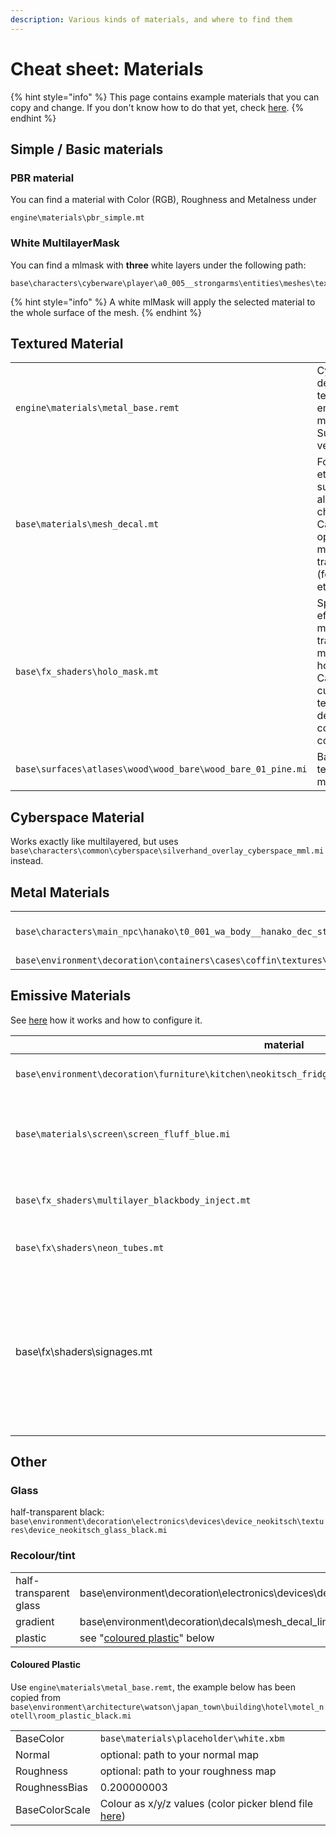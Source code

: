 ```yaml
---
description: Various kinds of materials, and where to find them
---
```


# Cheat sheet: Materials

{% hint style="info" %}
This page contains example materials that you can copy and change. If you don't know how to do that yet, check [here](../modding-cyberpunk-2077/materials-how-to-configure-them/).
{% endhint %}

## Simple / Basic materials

### PBR material

You can find a material with Color (RGB), Roughness and Metalness under&#x20;

```
engine\materials\pbr_simple.mt
```

### White MultilayerMask

You can find a mlmask with **three** white layers under the following path:

```
base\characters\cyberware\player\a0_005__strongarms\entities\meshes\textures\white.mlmask
```

{% hint style="info" %}
A white mlMask will apply the selected material to the whole surface of the mesh.
{% endhint %}

## Textured Material

|                                                             |                                                                                                                                |
| ----------------------------------------------------------- | ------------------------------------------------------------------------------------------------------------------------------ |
| `engine\materials\metal_base.remt`                          | Cyberpunk's default textured (or emissive) material. Super versatile.                                                          |
| `base\materials\mesh_decal.mt`                              | For decals etc., supports alpha channel. Can optionally be made half-transparent (for tattoos etc.)                            |
| `base\fx_shaders\holo_mask.mt`                              | Special effect material that transforms a mesh into an hologram. Can use a custom texture for decal and is color controllable. |
| `base\surfaces\atlases\wood\wood_bare\wood_bare_01_pine.mi` | Basic wood texture, no masks                                                                                                   |

## Cyberspace Material

Works exactly like multilayered, but uses `base\characters\common\cyberspace\silverhand_overlay_cyberspace_mml.mi` instead.

## Metal Materials

|                                                                            |                                                                            |
| -------------------------------------------------------------------------- | -------------------------------------------------------------------------- |
| `base\characters\main_npc\hanako\t0_001_wa_body__hanako_dec_straps.mesh`   | Gold: Hanako's heatsinks (only one entry in preloadLocalMaterialInstances) |
| `base\environment\decoration\containers\cases\coffin\textures\m_z_gold.mi` | a shiny gold                                                               |

## Emissive Materials

See [here](../modding-cyberpunk-2077/materials-how-to-configure-them/#emissive-material) how it works and how to configure it.

| material                                                                                                    | description                                                                                                                                                        |
| ----------------------------------------------------------------------------------------------------------- | ------------------------------------------------------------------------------------------------------------------------------------------------------------------ |
| `base\environment\decoration\furniture\kitchen\neokitsch_fridge\textures\mi_neokitsch_fridge_z_emissive.mi` | White emissive bright glow (from a fridge)                                                                                                                         |
| `base\materials\screen\screen_fluff_blue.mi`                                                                | blue/pinkish oscillating glow (from the collar of the jacket V wears in the trailer)                                                                               |
| `base\fx_shaders\multilayer_blackbody_inject.mt`                                                            | A glowing shader with mlmask and -setup                                                                                                                            |
| `base\fx\shaders\neon_tubes.mt`                                                                             | A glowing shader with color parameter                                                                                                                              |
| base\fx\shaders\signages.mt                                                                                 | The standard neon for advertising fonts in Night City. Comes in many colours, can be customized via textures and gradients. Check "city\_deco\_font" for examples. |

## Other

### Glass

half-transparent black: `base\environment\decoration\electronics\devices\device_neokitsch\textures\device_neokitsch_glass_black.mi`

### Recolour/tint

|                        |                                                                                                               |
| ---------------------- | ------------------------------------------------------------------------------------------------------------- |
| half-transparent glass | base\environment\decoration\electronics\devices\device\_neokitsch\textures\device\_neokitsch\_glass\_black.mi |
| gradient               | base\environment\decoration\decals\mesh\_decal\_lines\textures\lines\_plain\_black.mi                         |
| plastic                | see "[coloured plastic](cheat-sheet-materials.md#coloured-plastic)" below                                     |

#### Coloured Plastic

Use `engine\materials\metal_base.remt`, the example below has been copied from `base\environment\architecture\watson\japan_town\building\hotel\motel_notell\room_plastic_black.mi`

|                |                                                                                                                                    |
| -------------- | ---------------------------------------------------------------------------------------------------------------------------------- |
| BaseColor      | `base\materials\placeholder\white.xbm`                                                                                             |
| Normal         | optional: path to your normal map                                                                                                  |
| Roughness      | optional: path to your roughness map                                                                                               |
| RoughnessBias  | 0.200000003                                                                                                                        |
| BaseColorScale | Colour as x/y/z values (color picker blend file [here](https://mega.nz/file/uE902LDQ#YmrHs0oAQBQqaFPjvYGazxI5s2LUlqzuNG14jU8Vgks)) |
